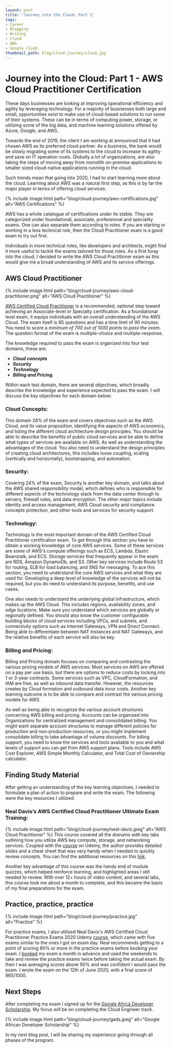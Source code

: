 ```yaml
---
layout: post
title: "Journey into the Cloud: Part 1"
tags:
- Career
- Blogging
- Writing
- Cloud
- AWS
- Google Cloud
thumbnail_path: blog/cloud-journey/cloud.jpg
---
```


# Journey into the Cloud: Part 1 - AWS Cloud Practitioner Certification
These days businesses are looking at improving operational efficiency and agility by leveraging technology. For a majority of businesses both large and small, opportunities exist to make use of cloud-based solutions to run some of their systems. These can be in terms of computing power, storage, or utilizing some of the big data, and machine learning solutions offered by Azure, Google, and AWS.

Towards the end of 2019, the client I am working at announced that it had chosen AWS as its preferred cloud partner. As a business, the bank would be slowly migrating some of its systems to the cloud to increase its agility and save on IT operation costs. Globally a lot of organizations, are also taking the steps of moving away from monolith on-premise applications to smaller sized cloud-native applications running in the cloud.

Such trends mean that going into 2020, I had to start learning more about the cloud. Learning about AWS was a natural first step, as this is by far the major player in terms of offering cloud services. 

{% include image.html
path="blog/cloud-journey/aws-certifications.jpg"
alt="AWS Certifications" %}


AWS has a whole catalogue of certifications under its stable. They are categorized under foundational, associate, professional and speciality exams. 
One can also separate them according to roles. If you are starting or working in a less technical role, then the Cloud Practitioner exam is a good exam to try out first.  

Individuals in more technical roles, like developers and architects, might find it more useful to tackle the exams tailored for those roles. As a first foray into the cloud, I decided to write the AWS Cloud Practitioner exam as this would give me a broad understanding of AWS and its service offerings.

## AWS Cloud Practitioner

{% include image.html
path="blog/cloud-journey/aws-cloud-practitioner.png"
alt="AWS Cloud Practitioner" %}

[AWS Certified Cloud Practitioner](https://aws.amazon.com/certification/certified-cloud-practitioner/) is a recommended, optional step toward achieving an Associate-level or Specialty certification. As a foundational level exam, it equips individuals with an overall understanding of the AWS Cloud. The exam itself is 65 questions and has a time limit of 90 minutes. You need to score a *minimum of 700 out of 1000 points to pass the exam*. 
The question format of the exam is multiple-choice and multiple-response.

The knowledge required to pass the exam is organized into four test domains, these are:
 * ***Cloud concepts***
 * ***Security***
 * ***Technology***
 * ***Billing and Pricing***. 
 
 Within each test domain, there are several objectives, which broadly describe the knowledge and experience expected to pass the exam. I will discuss the key objectives for each domain below:

### Cloud Concepts:
This domain 28% of the exam and covers objectives such as the AWS Cloud, and its value proposition, identifying the aspects of AWS economics, and listing the different cloud architecture design principles. You should be able to describe the benefits of public cloud services and be able to define what types of services are available on AWS. As well as understanding the advantages of the cloud. You also need to understand the design principles of creating cloud architectures, this includes loose coupling, scaling (vertically and horizontally), bootstrapping, and automation. 

### Security:
Covering 24% of the exam, Security is another key domain, and talks about the AWS shared responsibility model, which defines who is responsible for different aspects of the technology stack from the data center through to servers, firewall rules, and data encryption. The other major topics include identity and access management, AWS Cloud security and compliance concepts protection, and other tools and services for security support.

### Technology:
Technology is the most important domain of the AWS Certified Cloud Practitioner certification exam. To get through this section you have to obtain a working knowledge of core AWS services. Some of these services are some of AWS's compute offerings such as ECS, Lambda, Elastic Beanstalk, and ECS. Storage services that frequently appear in the exam are RDS, Amazon DynamoDb, and S3. Other key services include Route 53 for routing, ELB for load balancing, and SNS for messaging. To ace this section, you need to understand the core AWS services and what they are used for. Developing a deep level of knowledge of the services will not be required, but you do need to understand its purpose, benefits, and use cases.

One also needs to understand the underlying global infrastructure, which makes up the AWS Cloud. This includes regions, availability zones, and edge locations. Make sure you understand which services are globally or regionally defined. You should also know the customer configurable building blocks of cloud services including VPCs, and subnets, and connectivity options such as Internet Gateways, VPN and Direct Connect. Being able to differentiate between NAT Instances and NAT Gateways, and the relative benefits of each service will also be key. 

### Billing and Pricing: 
Billing and Pricing domain focuses on comparing and contrasting the various pricing models of AWS services. Most services on AWS are offered on a pay per use basis, but there are options to reduce costs by locking into 1 or 3-year contracts. Some services such as VPC, CloudFormation, and IAM are free, as well as inbound data transfer. However, the resources creates by Cloud formation and outbound data incur costs. Another key learning outcome is to be able to compare and contrast the various pricing models for AWS. 

As well as being able to recognize the various account structures concerning AWS billing and pricing. Accounts can be organized into Organizations for centralized management and consolidated billing. You might want separate account structures to manage different policies for production and non-production resources, or you might implement consolidate billing to take advantage of volume discounts. For billing support, you need to know the services and tools available to you and what levels of support you can get from AWS support plans. Tools include AWS Cost Explorer, AWS Simple Monthly Calculator, and Total Cost of Ownership calculator.

##  Finding Study Material

After getting an understanding of the key learning objectives, I needed to formulate a plan of action to prepare and write the exam. The following were the key resources I utilized:

### Neal Davis’s AWS Certified Cloud Practitioner Ultimate Exam Training: 

{% include image.html
path="blog/cloud-journey/neal-davis.jpeg"
alt="AWS Cloud Practitioner" %}
This course covered all the domains with key labs outlining how you utilize AWS key compute, storage, and networking services. Coupled with the [course](https://www.udemy.com/course/aws-certified-cloud-practitioner-training-course/) on Udemy, the author provides detailed slides and a cheat sheet that was very handy when I needed to quickly review concepts. 
You can find the additional resources on this [link](https://digitalcloud.training/certification-training/aws-certified-cloud-practitioner).

Another key advantage of this course was the handy end of module quizzes, which helped reinforce learning, and highlighted areas I still needed to review. With over 12+ hours of video content, and several labs, this course took me about a month to complete, and this became the basis of my final preparations for the exam.

## Practice, practice, practice

{% include image.html
path="blog/cloud-journey/practice.jpg"
alt="Practice" %}

For practice exams, I also utilized Neal Davis's AWS Certified Cloud Practitioner Practice Exams 2020 Udemy [course](https://www.udemy.com/course/aws-certified-cloud-practitioner-practice-exams-c/), which came with five exams similar to the ones I got on exam day.  Neal recommends getting to a point of scoring 80% or more in the practice exams before booking your exam. I [booked](https://www.aws.training/certification?src=exam-prep) my exam a month in advance and used the weekends to take and review the practice exams twice before taking the actual exam.  By then I was averaging scores above 90% and was confident I would pass the exam. I wrote the exam on the 12th of June 2020, with a final score of 965/1000.


## Next Steps

After completing my exam I signed up for the [Google Africa Developer Scholarship](https://help.pluralsight.com/help/google-africa-developer-scholarship-2020). My focus will be on completing the Cloud Engineer track. 

{% include image.html
path="blog/cloud-journey/gads.jpeg"
alt="Google African Developer Scholarship" %}

In my next blog post, I will be sharing my experience going through all phases of the program.
